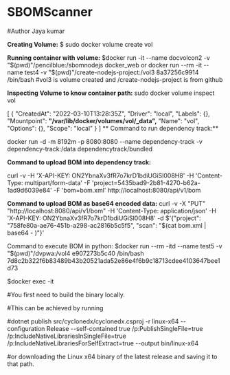 # SBOMScanner
#Author Jaya kumar

**Creating Volume:**
$ sudo docker volume create vol

**Running container with volume:** 
$docker run -it --name docvolcon2 -v "$(pwd)"/pencilblue:/sbomnodejs docker_web
or
 docker run --rm -it --name test4 -v "$(pwd)"/create-nodejs-project:/vol3 8a37256c9914 /bin/bash
 #vol3 is volume created and /create-nodejs-project is from github


**Inspecting Volume to know container path:**
sudo docker volume inspect vol

[
    {
        "CreatedAt": "2022-03-10T13:28:35Z",
        "Driver": "local",
        "Labels": {},
        "Mountpoint": **"/var/lib/docker/volumes/vol/_data",**
        "Name": "vol",
        "Options": {},
        "Scope": "local"
    }
]
**
Command to run dependency track:**

docker run -d -m 8192m -p 8080:8080 --name dependency-track -v dependency-track:/data dependencytrack/bundled

**Command to upload BOM into dependency track:**

curl -v -H 'X-API-KEY: ON2YbnaXv3fR7o7krD1bdiUGiSl008H8' -H 'Content-Type: multipart/form-data' -F 'project=5435bad9-2b81-4270-b62a-1ad9d6039e84' -F 'bom=bom.xml' http://localhost:8080/api/v1/bom

**Command to upload BOM as base64 encoded data:**
curl -v -X "PUT" "http://localhost:8080/api/v1/bom" -H 'Content-Type: application/json' -H 'X-API-KEY: ON2YbnaXv3fR7o7krD1bdiUGiSl008H8' -d $'{"project": "758fe80a-ae76-451b-a298-ac2816b5c5f5", "scan": "$(cat bom.xml | base64 - )"}'

Command to execute BOM in python:
$docker run --rm -itd --name test5 -v "$(pwd)"/dvpwa:/vol4 e907273b5c40 /bin/bash
7d8c2b322f6b83489b43b20521ada52e86e4f6b9c18713cdee4103647bee1d73

$docker exec -it 

#You first need to build the binary locally.

#This can be achieved by running

#dotnet publish src/cyclonedx/cyclonedx.csproj -r linux-x64 --configuration Release --self-contained true /p:PublishSingleFile=true /p:IncludeNativeLibrariesInSingleFile=true /p:IncludeNativeLibrariesForSelfExtract=true --output bin/linux-x64

#or downloading the Linux x64 binary of the latest release and saving it to that path.
